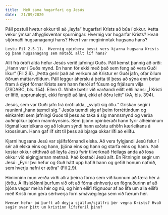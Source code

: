 ```yaml
---
title:  Með sama hugarfari og Jesús
date:  21/09/2020
---
```


Páll postuli hvetur okkur til að „leyfa“ hugarfari Krists að búa í okkur.  Þetta vekur ýmsar athyglisverðar spurningar.  Hvernig var hugarfar Krists?  Hvað stjórnaði hugsanagangi hans?  Hvert var megininntak hugsana hans?

`Lestu Fil 2.5-11.  Hvernig opinbera þessi vers kjarna hugsana Krists og þann hugsanagang sem mótaði allt líf hans?`

Allt frá örófi alda hefur Jesús verið jafningi Guðs.  Páll kemst þannig að orði:  „Hann var í Guðs mynd. En hann fór ekki með það sem feng að vera Guði líkur“ (Fil 2.6).  „Þetta gerir það að verkum að Kristur er Guði jafn, ofar öllum öðrum máttarvöldum.  Páll leggur áherslu á þetta til þess að sýna enn betur fram á dýpt fórnar Krists sem hann færði af fúsum og frjálsum vilja (7SDABC, bls. 154).  Ellen G. White bætir við varðandi eilíft eðli hans:  „Í Kristi er lífið, upprunalegt, ekki fengið að láni, ekki af öðru leitt“ (ÞA, bls. 394).

Jesús, sem var Guði jafn frá örófi alda, „svipti sig öllu.“  Grískan segir í rauninni „hann tæmdi sig.“  Jesús tæmdi sig af þeim forréttindum og einkarétti sem jafningi Guðs til þess að taka á sig mannsmynd og verða auðmjúkur þjónn mannkynsins.  Sem þjónn opinberaði hann fyrir alheiminum lögmál kærleikans og að lokum sýndi hann æðstu athöfn kærleikans á krossinum.  Hann gaf líf sitt til þess að bjarga okkar lífi að eilífu.

Kjarni hugsana Jesú var sjálfsfórnandi elska.  Að vera fylgjandi Jesú felur í sér að elska eins og hann, þjóna eins og hann og starfa eins og hann.  Það kostar okkur eitthvað að leyfa Jesú fyrir tilverknað Heilags anda að losa okkur við eigingjarnan metnað.  Það kostaði Jesú allt.  En Ritningin segir um Jesú: „Fyrir því hefur og Guð hátt upp hafið hann og gefið honum nafnið, sem hverju nafni er æðra“ (Fil 2.9).

Himinninn mun verða virði allra þeirra fórna sem við kunnum að færa hér á jörðu.  Á lífsleiðinni þurfum við oft að fórna einhverju en fögnuðurinn af að þjóna vegur meira hér og nú, og hinn eilífi fögnuður af að lifa um alla eilífð með Kristi mun gera sérhverja fórn smávægilega sem við færum hér.

`Hvenær hefur þú þurft að deyja sjálfum/sjálfri þér vegna Krists? Hvað segir svar þitt um kristinn lífsferil þinn?`